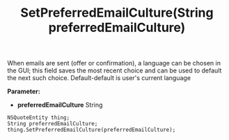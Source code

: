 ﻿---
uid: crmscript_ref_NSQuoteEntity_SetPreferredEmailCulture
title: SetPreferredEmailCulture(String preferredEmailCulture)
intellisense: NSQuoteEntity.SetPreferredEmailCulture
keywords: NSQuoteEntity, GetPreferredEmailCulture
so.topic: reference
---

When emails are sent (offer or confirmation), a language can be chosen in the GUI; this field saves the most recent choice and can be used to default the next such choice. Default-default is user's current language

**Parameter:** 
 - **preferredEmailCulture** String

```crmscript
NSQuoteEntity thing;
String preferredEmailCulture;
thing.SetPreferredEmailCulture(preferredEmailCulture);
```

